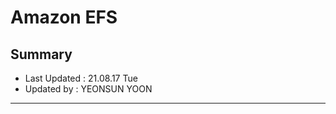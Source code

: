Amazon EFS 
====================================
## Summary
- Last Updated : 21.08.17 Tue   
- Updated by : YEONSUN YOON
-----------------------------------


